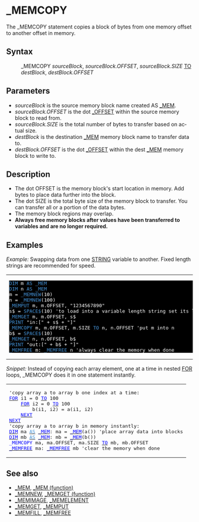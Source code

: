 <style>pre.codeide, pre.outputfixed, .outputcrt0 { background-color: #000 !important; color: #FFF !important; }</style><!DOCTYPE html>
<html class="client-nojs" dir="ltr" lang="en">
<head>
<title>_MEMCOPY - QB64 Phoenix Edition Wiki</title>
</head>
<body class="mediawiki ltr sitedir-ltr mw-hide-empty-elt ns-0 ns-subject page-MEMCOPY rootpage-MEMCOPY skin-vector action-view skin-vector-legacy vector-feature-language-in-header-enabled vector-feature-language-in-main-page-header-disabled vector-feature-language-alert-in-sidebar-disabled vector-feature-sticky-header-disabled vector-feature-sticky-header-edit-disabled vector-feature-table-of-contents-disabled vector-feature-visual-enhancement-next-disabled">
<div class="mw-body" id="content" role="main">
<a id="top"></a>
<h1 class="firstHeading mw-first-heading" id="firstHeading">_MEMCOPY</h1>
<div class="vector-body" id="bodyContent">
<div class="mw-body-content mw-content-ltr" dir="ltr" id="mw-content-text" lang="en"><div class="mw-parser-output"><p>The <a class="mw-selflink selflink">_MEMCOPY</a> statement copies a block of bytes from one memory offset to another offset in memory.
</p>
<h2><span class="mw-headline" id="Syntax">Syntax</span></h2>
<dl><dd><a class="mw-selflink selflink">_MEMCOPY</a> <i>sourceBlock</i>, <i>sourceBlock.OFFSET</i>, <i>sourceBlock.SIZE</i> <a href="TO" title="TO">TO</a> <i>destBlock</i>, <i>destBlock.OFFSET</i></dd></dl>
<p>
</p>
<h2><span class="mw-headline" id="Parameters">Parameters</span></h2>
<ul><li><i>sourceBlock</i> is the source memory block name created AS <a href="MEM" title="MEM">_MEM</a>.</li>
<li><i>sourceBlock.OFFSET</i> is the dot <a href="OFFSET" title="OFFSET">_OFFSET</a> within the source memory block to read from.</li>
<li><i>sourceBlock.SIZE</i> is the total number of bytes to transfer based on actual size.</li>
<li><i>destBlock</i> is the destination <a href="MEM" title="MEM">_MEM</a> memory block name to transfer data to.</li>
<li><i>destBlock.OFFSET</i> is the dot <a href="OFFSET" title="OFFSET">_OFFSET</a> within the dest <a href="MEM" title="MEM">_MEM</a> memory block to write to.</li></ul>
<p>
</p>
<h2><span class="mw-headline" id="Description">Description</span></h2>
<ul><li>The dot OFFSET is the memory block's start location in memory. Add bytes to place data further into the block.</li>
<li>The dot SIZE is the total byte size of the memory block to transfer. You can transfer all or a portion of the data bytes.</li>
<li>The memory block regions may overlap.</li>
<li><b>Always free memory blocks after values have been transferred to variables and are no longer required.</b></li></ul>
<p>
</p>
<h2><span class="mw-headline" id="Examples">Examples</span></h2>
<p><i>Example:</i> Swapping data from one <a href="STRING" title="STRING">STRING</a> variable to another. Fixed length strings are recommended for speed.
</p>
<table cellpadding="15px" width="100%">
<tbody><tr>
<td><pre class="codeide"><a href="DIM" title="DIM"><span style="color:#4593D8;">DIM</span></a> m <a href="AS" title="AS"><span style="color:#4593D8;">AS</span></a> <a href="MEM" title="MEM"><span style="color:#4593D8;">_MEM</span></a>
<a href="DIM" title="DIM"><span style="color:#4593D8;">DIM</span></a> n <a href="AS" title="AS"><span style="color:#4593D8;">AS</span></a> <a href="MEM" title="MEM"><span style="color:#4593D8;">_MEM</span></a>
m = <a href="MEMNEW" title="MEMNEW"><span style="color:#4593D8;">_MEMNEW</span></a>(10)
n = <a href="MEMNEW" title="MEMNEW"><span style="color:#4593D8;">_MEMNEW</span></a>(100)
<a href="MEMPUT" title="MEMPUT"><span style="color:#4593D8;">_MEMPUT</span></a> m, m.OFFSET, "1234567890"
s$ = <a href="SPACE$" title="SPACE$"><span style="color:#4593D8;">SPACE$</span></a>(10) 'to load into a variable length string set its length first
<a href="MEMGET" title="MEMGET"><span style="color:#4593D8;">_MEMGET</span></a> m, m.OFFSET, s$
<a href="PRINT" title="PRINT"><span style="color:#4593D8;">PRINT</span></a> "in:[" + s$ + "]"
<a class="mw-selflink selflink"><span style="color:#4593D8;">_MEMCOPY</span></a> m, m.OFFSET, m.SIZE <a href="TO" title="TO"><span style="color:#4593D8;">TO</span></a> n, n.OFFSET 'put m into n
b$ = <a href="SPACE$" title="SPACE$"><span style="color:#4593D8;">SPACE$</span></a>(10)
<a href="MEMGET" title="MEMGET"><span style="color:#4593D8;">_MEMGET</span></a> n, n.OFFSET, b$
<a href="PRINT" title="PRINT"><span style="color:#4593D8;">PRINT</span></a> "out:[" + b$ + "]"
<a href="MEMFREE" title="MEMFREE"><span style="color:#4593D8;">_MEMFREE</span></a> m: <a href="MEMFREE" title="MEMFREE"><span style="color:#4593D8;">_MEMFREE</span></a> n 'always clear the memory when done
</pre>
</td></tr></tbody></table>
<p>
<i>Snippet:</i> Instead of copying each array element, one at a time in nested <a href="FOR...NEXT" title="FOR...NEXT">FOR</a> loops, _MEMCOPY does it in one statement instantly.
</p>
<table cellpadding="5px" width="100%">
<tbody><tr>
<td><pre class="outputtext">'copy array a to array b one index at a time:
<a href="FOR...NEXT" title="FOR...NEXT"><span style="color:blue;">FOR</span></a> i1 = 0 <a href="TO" title="TO"><span style="color:blue;">TO</span></a> 100
    <a href="FOR...NEXT" title="FOR...NEXT"><span style="color:blue;">FOR</span></a> i2 = 0 <a href="TO" title="TO"><span style="color:blue;">TO</span></a> 100
        b(i1, i2) = a(i1, i2)
    <a href="NEXT" title="NEXT"><span style="color:blue;">NEXT</span></a>
<a href="NEXT" title="NEXT"><span style="color:blue;">NEXT</span></a>
'copy array a to array b in memory instantly:
<a href="DIM" title="DIM"><span style="color:blue;">DIM</span></a> ma <a href="AS" title="AS"><span style="color:#4593D8;">AS</span></a> <a href="MEM" title="MEM"><span style="color:blue;">_MEM</span></a>: ma = <a href="MEM_(function)" title="MEM (function)"><span style="color:blue;">_MEM</span></a>(a()) 'place array data into blocks
<a href="DIM" title="DIM"><span style="color:blue;">DIM</span></a> mb <a href="AS" title="AS"><span style="color:#4593D8;">AS</span></a> <a href="MEM" title="MEM"><span style="color:blue;">_MEM</span></a>: mb = <a href="MEM_(function)" title="MEM (function)"><span style="color:blue;">_MEM</span></a>(b())
<a class="mw-selflink selflink"><span style="color:blue;">_MEMCOPY</span></a> ma, ma.OFFSET, ma.SIZE <a href="TO" title="TO"><span style="color:blue;">TO</span></a> mb, mb.OFFSET
<a href="MEMFREE" title="MEMFREE"><span style="color:blue;">_MEMFREE</span></a> ma: <a href="MEMFREE" title="MEMFREE"><span style="color:blue;">_MEMFREE</span></a> mb 'clear the memory when done
</pre>
</td></tr></tbody></table>
<p>
</p>
<h2><span class="mw-headline" id="See_also">See also</span></h2>
<ul><li><a href="MEM" title="MEM">_MEM</a>, <a href="MEM_(function)" title="MEM (function)">_MEM (function)</a></li>
<li><a href="MEMNEW" title="MEMNEW">_MEMNEW</a>, <a href="MEMGET_(function)" title="MEMGET (function)">_MEMGET (function)</a></li>
<li><a href="MEMIMAGE" title="MEMIMAGE">_MEMIMAGE</a>, <a href="MEMELEMENT" title="MEMELEMENT">_MEMELEMENT</a></li>
<li><a href="MEMGET" title="MEMGET">_MEMGET</a>, <a href="MEMPUT" title="MEMPUT">_MEMPUT</a></li>
<li><a href="MEMFILL" title="MEMFILL">_MEMFILL</a>, <a href="MEMFREE" title="MEMFREE">_MEMFREE</a></li></ul>
<p>
</p>
<!-- 
NewPP limit report
Cached time: 20240714192745
Cache expiry: 86400
Reduced expiry: false
Complications: [show‐toc]
CPU time usage: 0.035 seconds
Real time usage: 0.044 seconds
Preprocessor visited node count: 328/1000000
Post‐expand include size: 2786/2097152 bytes
Template argument size: 518/2097152 bytes
Highest expansion depth: 3/100
Expensive parser function count: 0/100
Unstrip recursion depth: 0/20
Unstrip post‐expand size: 0/5000000 bytes
-->
<!--
Transclusion expansion time report (%,ms,calls,template)
100.00%   28.202      1 -total
  9.01%    2.541      1 Template:PageSyntax
  8.54%    2.409     10 Template:Parameter
  8.27%    2.332     16 Template:Cb
  8.15%    2.298     21 Template:Cl
  7.56%    2.132      1 Template:PageNavigation
  7.28%    2.053      1 Template:PageSeeAlso
  7.09%    2.000      1 Template:TextEnd
  5.94%    1.675      1 Template:PageParameters
  5.60%    1.579      1 Template:PageDescription
-->
<!-- Saved in parser cache with key qb64pnix_mw19894-mwmb_:pcache:idhash:176-0!canonical and timestamp 20240714192745 and revision id 6461.
 -->
</div>
</div>
</div>
</div>
</body>
</html>